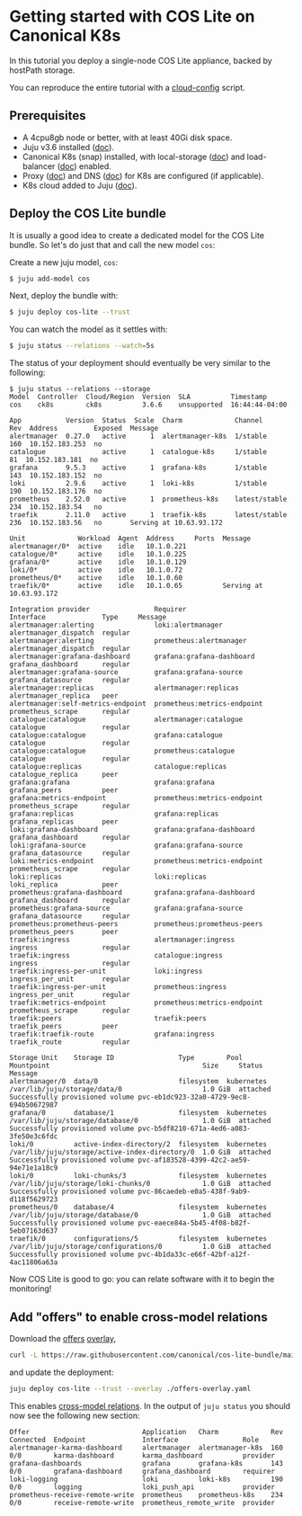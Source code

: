 # Getting started with COS Lite on Canonical K8s

In this tutorial you deploy a single-node COS Lite appliance, backed by hostPath storage.

You can reproduce the entire tutorial with a [cloud-config](cos-lite-canonical-k8s-sandbox.conf) script.

## Prerequisites
- A 4cpu8gb node or better, with at least 40Gi disk space.
- Juju v3.6 installed ([doc](https://documentation.ubuntu.com/juju/3.6/howto/manage-juju/#install-juju)).
- Canonical K8s (snap) installed, with local-storage ([doc](https://documentation.ubuntu.com/canonical-kubernetes/latest/snap/tutorial/getting-started/))
  and load-balancer ([doc](https://documentation.ubuntu.com/canonical-kubernetes/latest/snap/howto/networking/default-loadbalancer/)) enabled.
- Proxy ([doc](https://documentation.ubuntu.com/canonical-kubernetes/latest/snap/howto/networking/proxy/)) and
  DNS ([doc](https://documentation.ubuntu.com/canonical-kubernetes/latest/snap/howto/networking/default-dns/)) for K8s are configured (if applicable).
- K8s cloud added to Juju ([doc](https://documentation.ubuntu.com/juju/3.6/howto/manage-clouds/#add-a-kubernetes-cloud)).


## Deploy the COS Lite bundle

It is usually a good idea to create a dedicated model for the COS Lite bundle. So let's do just that and call the new model `cos`:

Create a new juju model, `cos`:

```bash
$ juju add-model cos
```

Next, deploy the bundle with:

```bash
$ juju deploy cos-lite --trust
```

You can watch the model as it settles with:

```bash
$ juju status --relations --watch=5s
```

The status of your deployment should eventually be very similar to the following:

```
$ juju status --relations --storage
Model  Controller  Cloud/Region  Version  SLA          Timestamp
cos    ck8s        ck8s          3.6.6    unsupported  16:44:44-04:00

App           Version  Status  Scale  Charm             Channel        Rev  Address         Exposed  Message
alertmanager  0.27.0   active      1  alertmanager-k8s  1/stable       160  10.152.183.253  no       
catalogue              active      1  catalogue-k8s     1/stable        81  10.152.183.181  no       
grafana       9.5.3    active      1  grafana-k8s       1/stable       143  10.152.183.152  no       
loki          2.9.6    active      1  loki-k8s          1/stable       190  10.152.183.176  no       
prometheus    2.52.0   active      1  prometheus-k8s    latest/stable  234  10.152.183.54   no       
traefik       2.11.0   active      1  traefik-k8s       latest/stable  236  10.152.183.56   no       Serving at 10.63.93.172

Unit             Workload  Agent  Address     Ports  Message
alertmanager/0*  active    idle   10.1.0.221         
catalogue/0*     active    idle   10.1.0.225         
grafana/0*       active    idle   10.1.0.129         
loki/0*          active    idle   10.1.0.72          
prometheus/0*    active    idle   10.1.0.60          
traefik/0*       active    idle   10.1.0.65          Serving at 10.63.93.172

Integration provider                Requirer                     Interface              Type     Message
alertmanager:alerting               loki:alertmanager            alertmanager_dispatch  regular  
alertmanager:alerting               prometheus:alertmanager      alertmanager_dispatch  regular  
alertmanager:grafana-dashboard      grafana:grafana-dashboard    grafana_dashboard      regular  
alertmanager:grafana-source         grafana:grafana-source       grafana_datasource     regular  
alertmanager:replicas               alertmanager:replicas        alertmanager_replica   peer     
alertmanager:self-metrics-endpoint  prometheus:metrics-endpoint  prometheus_scrape      regular  
catalogue:catalogue                 alertmanager:catalogue       catalogue              regular  
catalogue:catalogue                 grafana:catalogue            catalogue              regular  
catalogue:catalogue                 prometheus:catalogue         catalogue              regular  
catalogue:replicas                  catalogue:replicas           catalogue_replica      peer     
grafana:grafana                     grafana:grafana              grafana_peers          peer     
grafana:metrics-endpoint            prometheus:metrics-endpoint  prometheus_scrape      regular  
grafana:replicas                    grafana:replicas             grafana_replicas       peer     
loki:grafana-dashboard              grafana:grafana-dashboard    grafana_dashboard      regular  
loki:grafana-source                 grafana:grafana-source       grafana_datasource     regular  
loki:metrics-endpoint               prometheus:metrics-endpoint  prometheus_scrape      regular  
loki:replicas                       loki:replicas                loki_replica           peer     
prometheus:grafana-dashboard        grafana:grafana-dashboard    grafana_dashboard      regular  
prometheus:grafana-source           grafana:grafana-source       grafana_datasource     regular  
prometheus:prometheus-peers         prometheus:prometheus-peers  prometheus_peers       peer     
traefik:ingress                     alertmanager:ingress         ingress                regular  
traefik:ingress                     catalogue:ingress            ingress                regular  
traefik:ingress-per-unit            loki:ingress                 ingress_per_unit       regular  
traefik:ingress-per-unit            prometheus:ingress           ingress_per_unit       regular  
traefik:metrics-endpoint            prometheus:metrics-endpoint  prometheus_scrape      regular  
traefik:peers                       traefik:peers                traefik_peers          peer     
traefik:traefik-route               grafana:ingress              traefik_route          regular  

Storage Unit    Storage ID                Type        Pool        Mountpoint                                      Size     Status    Message
alertmanager/0  data/0                    filesystem  kubernetes  /var/lib/juju/storage/data/0                    1.0 GiB  attached  Successfully provisioned volume pvc-eb1dc923-32a0-4729-9ec8-694b50672987
grafana/0       database/1                filesystem  kubernetes  /var/lib/juju/storage/database/0                1.0 GiB  attached  Successfully provisioned volume pvc-b5df8210-671a-4ed6-a083-3fe50e3c6fdc
loki/0          active-index-directory/2  filesystem  kubernetes  /var/lib/juju/storage/active-index-directory/0  1.0 GiB  attached  Successfully provisioned volume pvc-af183528-4399-42c2-ae59-94e71e1a18c9
loki/0          loki-chunks/3             filesystem  kubernetes  /var/lib/juju/storage/loki-chunks/0             1.0 GiB  attached  Successfully provisioned volume pvc-86caedeb-e0a5-438f-9ab9-d118f5629723
prometheus/0    database/4                filesystem  kubernetes  /var/lib/juju/storage/database/0                1.0 GiB  attached  Successfully provisioned volume pvc-eaece84a-5b45-4f08-b82f-5eb07163d637
traefik/0       configurations/5          filesystem  kubernetes  /var/lib/juju/storage/configurations/0          1.0 GiB  attached  Successfully provisioned volume pvc-4b1da33c-e66f-42bf-a12f-4ac11806a63a
```

Now COS Lite is good to go: you can relate software with it to begin the monitoring!

## Add "offers" to enable cross-model relations

Download the [offers](https://github.com/canonical/cos-lite-bundle/blob/main/overlays/offers-overlay.yaml)
[overlay](https://documentation.ubuntu.com/charmcraft/stable/reference/files/bundle-yaml-file/),

```bash
curl -L https://raw.githubusercontent.com/canonical/cos-lite-bundle/main/overlays/offers-overlay.yaml -O
```

 and update the deployment:

```bash
juju deploy cos-lite --trust --overlay ./offers-overlay.yaml
```

This enables [cross-model relations](https://documentation.ubuntu.com/juju/3.6/reference/relation/#cross-model-relation).
In the output of `juju status` you should now see the following new section:

```
Offer                            Application   Charm             Rev  Connected  Endpoint              Interface                Role
alertmanager-karma-dashboard     alertmanager  alertmanager-k8s  160  0/0        karma-dashboard       karma_dashboard          provider
grafana-dashboards               grafana       grafana-k8s       143  0/0        grafana-dashboard     grafana_dashboard        requirer
loki-logging                     loki          loki-k8s          190  0/0        logging               loki_push_api            provider
prometheus-receive-remote-write  prometheus    prometheus-k8s    234  0/0        receive-remote-write  prometheus_remote_write  provider
```

